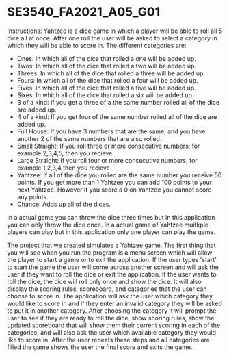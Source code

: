 # SE3540_FA2021_A05_G01

Instructions: Yahtzee is a dice game in which a player will be able to roll all 5 dice all at once. After one roll the user will be asked to select a category in which they will be able to score in. The different categories are:

- Ones: In which all of the dice that rolled a one will be added up.
- Twos: In which all of the dice that rolled a two will be added up.
- Threes: In which all of the dice that rolled a three will be added up.
- Fours: In which all of the dice that rolled a four will be added up.
- Fives: In which all of the dice that rolled a five  will be added up.
- Sixes: In which all of the dice that rolled a six will be added up.
- 3 of a kind: If you get a three of a the same number rolled all of the dice are added up.
- 4 of a kind: If you get four of the same number rolled all of the dice are added up.
- Full House: If you have 3 numbers that are the same, and you have another 2 of the same numbers that are also rolled.
- Small Straight: If you roll three or more consecutive numbers; for example 2,3,4,5, then you recieve
- Large Straight: If you roll four or more consecutive numbers; for example 1,2,3,4 then you recieve 
- Yahtzee: If all of the dice you rolled are the same number you receive 50 points. If you get more than 1 Yahtzee you can add 100 points to your next Yahtzee. However if you score a 0 on Yahtzee you cannot score any points.
- Chance: Adds up all of the dices.

In a actual game you can throw the dice three times but in this application you can only throw the dice once. In a actual game of Yahtzee muitkple players can play but in this application only one player can play the game. 





The project that we created simulates a Yahtzee game. The first thing that you will see when you run the program is a menu screen which will allow the player to start a game or to exit the application. If the user types 'start' to start the game the user will come across another screen and will ask the user if they want to roll the dice or exit the application. If the user wants to roll the dice, the dice will roll only once and show the dice. It will also display the scoring rules, scoreboard, and categories that the user can choose to score in. The application will ask the user which category they would like to score in and if they enter an invalid category they will be asked to put it in another category. After choosing the category it will prompt the user to see if they are ready to roll the dice, show scoring rules, show the updated scoreboard that will show them their current scoring in each of the categories, and will also ask the user which available category they would like to score in. After the user repeats these steps and all categories are filled the game shows the user the final score and exits the game.
